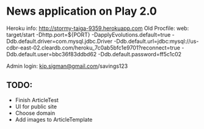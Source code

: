 News application on Play 2.0
=====================================
Heroku info: http://stormy-taiga-9359.herokuapp.com
Old Procfile:
web: target/start -Dhttp.port=${PORT} -DapplyEvolutions.default=true -Ddb.default.driver=com.mysql.jdbc.Driver -Ddb.default.url=jdbc:mysql://us-cdbr-east-02.cleardb.com/heroku_7c0ab5bfc1e9701?reconnect=true -Ddb.default.user=bbc36f83ddbd62 -Ddb.default.password=ff5c1c02

Admin login: kip.sigman@gmail.com/savings123


TODO:
---------------
- Finish ArticleTest
- UI for public site
- Choose domain
- Add images to ArticleTemplate
